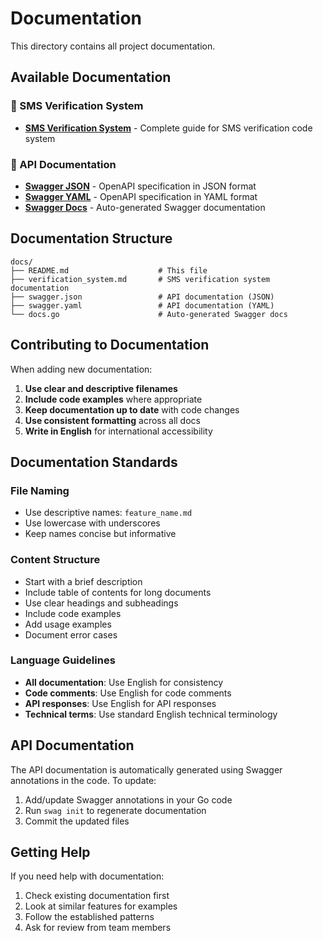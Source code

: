 # Documentation

This directory contains all project documentation.

## Available Documentation

### 📱 SMS Verification System
- **[SMS Verification System](verification_system.md)** - Complete guide for SMS verification code system

### 🔧 API Documentation
- **[Swagger JSON](swagger.json)** - OpenAPI specification in JSON format
- **[Swagger YAML](swagger.yaml)** - OpenAPI specification in YAML format
- **[Swagger Docs](docs.go)** - Auto-generated Swagger documentation

## Documentation Structure

```
docs/
├── README.md                    # This file
├── verification_system.md       # SMS verification system documentation
├── swagger.json                 # API documentation (JSON)
├── swagger.yaml                 # API documentation (YAML)
└── docs.go                      # Auto-generated Swagger docs
```

## Contributing to Documentation

When adding new documentation:

1. **Use clear and descriptive filenames**
2. **Include code examples** where appropriate
3. **Keep documentation up to date** with code changes
4. **Use consistent formatting** across all docs
5. **Write in English** for international accessibility

## Documentation Standards

### File Naming
- Use descriptive names: `feature_name.md`
- Use lowercase with underscores
- Keep names concise but informative

### Content Structure
- Start with a brief description
- Include table of contents for long documents
- Use clear headings and subheadings
- Include code examples
- Add usage examples
- Document error cases

### Language Guidelines
- **All documentation**: Use English for consistency
- **Code comments**: Use English for code comments
- **API responses**: Use English for API responses
- **Technical terms**: Use standard English technical terminology

## API Documentation

The API documentation is automatically generated using Swagger annotations in the code. To update:

1. Add/update Swagger annotations in your Go code
2. Run `swag init` to regenerate documentation
3. Commit the updated files

## Getting Help

If you need help with documentation:

1. Check existing documentation first
2. Look at similar features for examples
3. Follow the established patterns
4. Ask for review from team members 